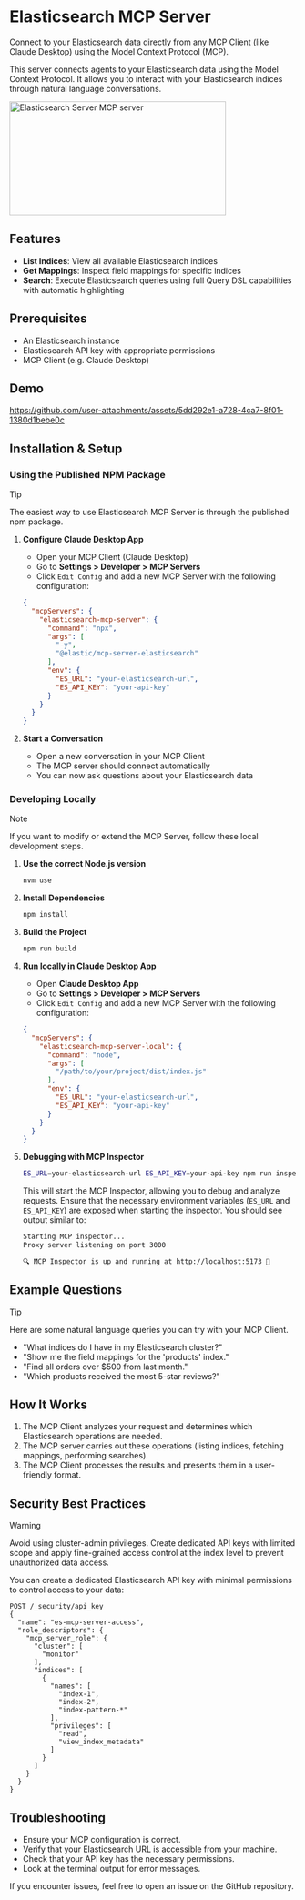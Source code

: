 # Elasticsearch MCP Server

Connect to your Elasticsearch data directly from any MCP Client (like Claude Desktop) using the Model Context Protocol (MCP).

This server connects agents to your Elasticsearch data using the Model Context Protocol. It allows you to interact with your Elasticsearch indices through natural language conversations.

<a href="https://glama.ai/mcp/servers/@elastic/mcp-server-elasticsearch">
  <img width="380" height="200" src="https://glama.ai/mcp/servers/@elastic/mcp-server-elasticsearch/badge" alt="Elasticsearch Server MCP server" />
</a>

## Features

* **List Indices**: View all available Elasticsearch indices
* **Get Mappings**: Inspect field mappings for specific indices
* **Search**: Execute Elasticsearch queries using full Query DSL capabilities with automatic highlighting

## Prerequisites

* An Elasticsearch instance
* Elasticsearch API key with appropriate permissions
* MCP Client (e.g. Claude Desktop)

## Demo

https://github.com/user-attachments/assets/5dd292e1-a728-4ca7-8f01-1380d1bebe0c

## Installation & Setup

### Using the Published NPM Package

> [!TIP]
> The easiest way to use Elasticsearch MCP Server is through the published npm package.

1. **Configure Claude Desktop App**
   - Open your MCP Client (Claude Desktop)
   - Go to **Settings > Developer > MCP Servers**
   - Click `Edit Config` and add a new MCP Server with the following configuration:

   ```json
   {
     "mcpServers": {
       "elasticsearch-mcp-server": {
         "command": "npx",
         "args": [
           "-y",
           "@elastic/mcp-server-elasticsearch"
         ],
         "env": {
           "ES_URL": "your-elasticsearch-url",
           "ES_API_KEY": "your-api-key"
         }
       }
     }
   }
   ```

2. **Start a Conversation**
   - Open a new conversation in your MCP Client
   - The MCP server should connect automatically
   - You can now ask questions about your Elasticsearch data

### Developing Locally

> [!NOTE]
> If you want to modify or extend the MCP Server, follow these local development steps.

1. **Use the correct Node.js version**
   ```bash
   nvm use
   ```

2. **Install Dependencies**
   ```bash
   npm install
   ```

3. **Build the Project**
   ```bash
   npm run build
   ```

4. **Run locally in Claude Desktop App**
   - Open **Claude Desktop App**
   - Go to **Settings > Developer > MCP Servers**
   - Click `Edit Config` and add a new MCP Server with the following configuration:

   ```json
   {
     "mcpServers": {
       "elasticsearch-mcp-server-local": {
         "command": "node",
         "args": [
           "/path/to/your/project/dist/index.js"
         ],
         "env": {
           "ES_URL": "your-elasticsearch-url",
           "ES_API_KEY": "your-api-key"
         }
       }
     }
   }
   ```

5. **Debugging with MCP Inspector**
   ```bash
   ES_URL=your-elasticsearch-url ES_API_KEY=your-api-key npm run inspector
   ```

   This will start the MCP Inspector, allowing you to debug and analyze requests. Ensure that the necessary environment variables (`ES_URL` and `ES_API_KEY`) are exposed when starting the inspector. You should see output similar to:

   ```bash
   Starting MCP inspector...
   Proxy server listening on port 3000

   🔍 MCP Inspector is up and running at http://localhost:5173 🚀
   ```

## Example Questions

> [!TIP]
> Here are some natural language queries you can try with your MCP Client.

* "What indices do I have in my Elasticsearch cluster?"
* "Show me the field mappings for the 'products' index."
* "Find all orders over $500 from last month."
* "Which products received the most 5-star reviews?"

## How It Works

1. The MCP Client analyzes your request and determines which Elasticsearch operations are needed.
2. The MCP server carries out these operations (listing indices, fetching mappings, performing searches).
3. The MCP Client processes the results and presents them in a user-friendly format.

## Security Best Practices

> [!WARNING]
> Avoid using cluster-admin privileges. Create dedicated API keys with limited scope and apply fine-grained access control at the index level to prevent unauthorized data access.

You can create a dedicated Elasticsearch API key with minimal permissions to control access to your data:

```
POST /_security/api_key
{
  "name": "es-mcp-server-access",
  "role_descriptors": {
    "mcp_server_role": {
      "cluster": [
        "monitor"
      ],
      "indices": [
        {
          "names": [
            "index-1",
            "index-2",
            "index-pattern-*"
          ],
          "privileges": [
            "read",
            "view_index_metadata"
          ]
        }
      ]
    }
  }
}
```

## Troubleshooting


* Ensure your MCP configuration is correct.
* Verify that your Elasticsearch URL is accessible from your machine.
* Check that your API key has the necessary permissions.
* Look at the terminal output for error messages.

If you encounter issues, feel free to open an issue on the GitHub repository.
